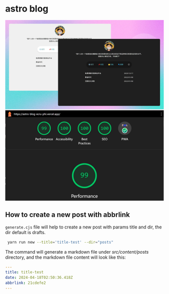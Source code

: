 # astro blog

![Index](/src/images/c3009907.png)
![Lighthouse](/lighthouse.png)

## How to create a new post with abbrlink

`generate.cjs` file will help to create a new post with params title and dir, the dir default is drafts.

```bash
 yarn run new --title='title-test' --dir="posts"
```

The command will generate a markdown file under _src/content/posts_ directory, and the markdown file content will look like this:

```yaml
---
title: title-test
date: 2024-04-18T02:50:36.418Z
abbrlink: 21cdefe2
---
```
